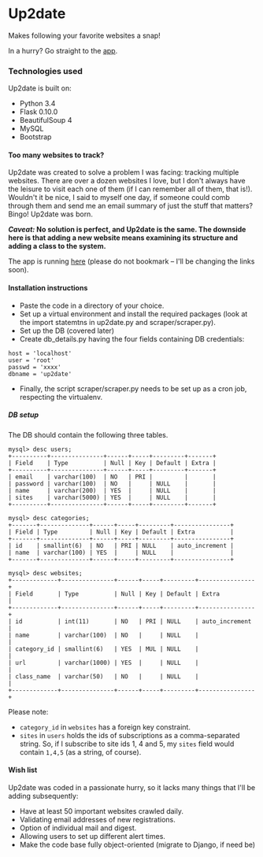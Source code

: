 # Up2date
Makes following your favorite websites a snap!

In a hurry? Go straight to the [app](http://plainsight.in:5000).

### Technologies used

Up2date is built on:

* Python 3.4
* Flask 0.10.0
* BeautifulSoup 4
* MySQL
* Bootstrap

#### Too many websites to track?

Up2date was created to solve a problem I was facing: tracking multiple websites. There are over a dozen websites I love, but I don't always have the leisure to visit each one of them (if I can remember all of them, that is!). Wouldn't it be nice, I said to myself one day, if someone could comb through them and send me an email summary of just the stuff that matters? Bingo! Up2date was born.

***Caveat:* No solution is perfect, and Up2date is the same. The downside here is that adding a new website means examining its structure and adding a class to the system.**

The app is running [here](http://plainsight.in:5000) (please do not bookmark &ndash; I'll be changing the links soon).

#### Installation instructions

* Paste the code in a directory of your choice.
* Set up a virtual environment and install the required packages (look at the import statemtns in up2date.py and scraper/scraper.py).
* Set up the DB (covered later)
* Create db_details.py having the four fields containing DB credentials:
```
host = 'localhost'
user = 'root'
passwd = 'xxxx'
dbname = 'up2date'
```
* Finally, the script scraper/scraper.py needs to be set up as a cron job, respecting the virtualenv.

##### DB setup

The DB should contain the following three tables.
```
mysql> desc users;
+----------+---------------+------+-----+---------+-------+
| Field    | Type          | Null | Key | Default | Extra |
+----------+---------------+------+-----+---------+-------+
| email    | varchar(100)  | NO   | PRI |         |       |
| password | varchar(100)  | NO   |     | NULL    |       |
| name     | varchar(200)  | YES  |     | NULL    |       |
| sites    | varchar(5000) | YES  |     | NULL    |       |
+----------+---------------+------+-----+---------+-------+

mysql> desc categories;
+-------+--------------+------+-----+---------+----------------+
| Field | Type         | Null | Key | Default | Extra          |
+-------+--------------+------+-----+---------+----------------+
| id    | smallint(6)  | NO   | PRI | NULL    | auto_increment |
| name  | varchar(100) | YES  |     | NULL    |                |
+-------+--------------+------+-----+---------+----------------+

mysql> desc websites;
+-------------+---------------+------+-----+---------+----------------+
| Field       | Type          | Null | Key | Default | Extra          |
+-------------+---------------+------+-----+---------+----------------+
| id          | int(11)       | NO   | PRI | NULL    | auto_increment |
| name        | varchar(100)  | NO   |     | NULL    |                |
| category_id | smallint(6)   | YES  | MUL | NULL    |                |
| url         | varchar(1000) | YES  |     | NULL    |                |
| class_name  | varchar(50)   | NO   |     | NULL    |                |
+-------------+---------------+------+-----+---------+----------------+
```
Please note:
* `category_id` in `websites` has a foreign key constraint.
* `sites` in `users` holds the ids of subscriptions as a comma-separated string. So, if I subscribe to site ids 1, 4 and 5, my `sites` field would contain `1,4,5` (as a string, of course).

#### Wish list

Up2date was coded in a passionate hurry, so it lacks many things that I'll be adding subsequently:
* Have at least 50 important websites crawled daily.
* Validating email addresses of new registrations.
* Option of individual mail and digest.
* Allowing users to set up different alert times.
* Make the code base fully object-oriented (migrate to Django, if need be)
